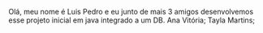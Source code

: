 Olá, meu nome é Luis Pedro e eu junto de mais 3 amigos desenvolvemos esse projeto inicial em java integrado a um DB.
Ana Vitória; 
Tayla Martins;
